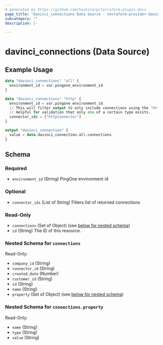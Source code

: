 ```yaml
---
# generated by https://github.com/hashicorp/terraform-plugin-docs
page_title: "davinci_connections Data Source - terraform-provider-davinci"
subcategory: ""
description: |-
  
---
```


# davinci_connections (Data Source)



## Example Usage

```terraform
data "davinci_connections" "all" {
  environment_id = var.pingone_environment_id
}

data "davinci_connections" "http" {
  environment_id = var.pingone_environment_id
  // This will filter output to only include connections using the "httpConnector" type. 
  // Helpful for validation that only one of a certain type exists.
  connector_ids = ["httpConnector"]
}

output "davinci_connection" {
  value = data.davinci_connection.all.connections
}
```

<!-- schema generated by tfplugindocs -->
## Schema

### Required

- `environment_id` (String) PingOne environment id

### Optional

- `connector_ids` (List of String) Filters list of returned connections

### Read-Only

- `connections` (Set of Object) (see [below for nested schema](#nestedatt--connections))
- `id` (String) The ID of this resource.

<a id="nestedatt--connections"></a>
### Nested Schema for `connections`

Read-Only:

- `company_id` (String)
- `connector_id` (String)
- `created_date` (Number)
- `customer_id` (String)
- `id` (String)
- `name` (String)
- `property` (Set of Object) (see [below for nested schema](#nestedobjatt--connections--property))

<a id="nestedobjatt--connections--property"></a>
### Nested Schema for `connections.property`

Read-Only:

- `name` (String)
- `type` (String)
- `value` (String)


